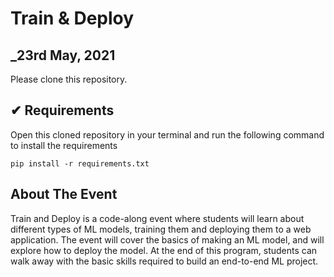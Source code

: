 # Train & Deploy
## _23rd May, 2021

Please clone this repository.

## ✔ Requirements

Open this cloned repository in your terminal  and run the following command to install the requirements

```
pip install -r requirements.txt
```

## About The Event

Train and Deploy is a code-along event where students will learn about different types of ML models, training them and deploying them to a web application. The event will cover the basics of making an ML model, and will explore how to deploy the model. At the end of this program, students can walk away with the basic skills required to build an end-to-end ML project.

